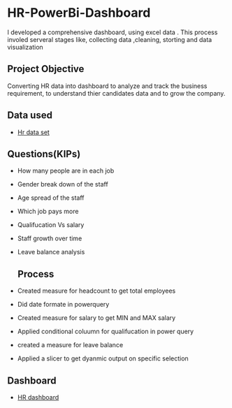 # HR-PowerBi-Dashboard
I developed a comprehensive dashboard, using excel data . This process involed serveral stages like, collecting data ,cleaning, storting and data visualization

## Project Objective 

Converting HR data into  dashboard to analyze and track the business requirement, to understand thier candidates data and to grow the company.

## Data used
- <a href="https://github.com/Kavihk/HR-PowerBi-Dashboard/blob/main/hr-data.xlsx">Hr data set</a>

## Questions(KIPs)
- How many people are in each job
- Gender break down of the staff
- Age spread of the staff
- Which job pays more
- Qualifucation Vs salary
- Staff growth over time
- Leave balance analysis

  ## Process
- Created measure for headcount to get total employees
- Did date formate in powerquery
- Created measure for salary to get MIN and MAX salary
- Applied conditional coluumn for qualifucation in power query
- created a measure for leave balance
- Applied a slicer to get dyanmic output on specific selection
  
 ## Dashboard
 - <a href ="https://github.com/Kavihk/HR-PowerBi-Dashboard/blob/main/HR%20%20PowerBI%20Dashboard.png">HR dashboard</a>





  

